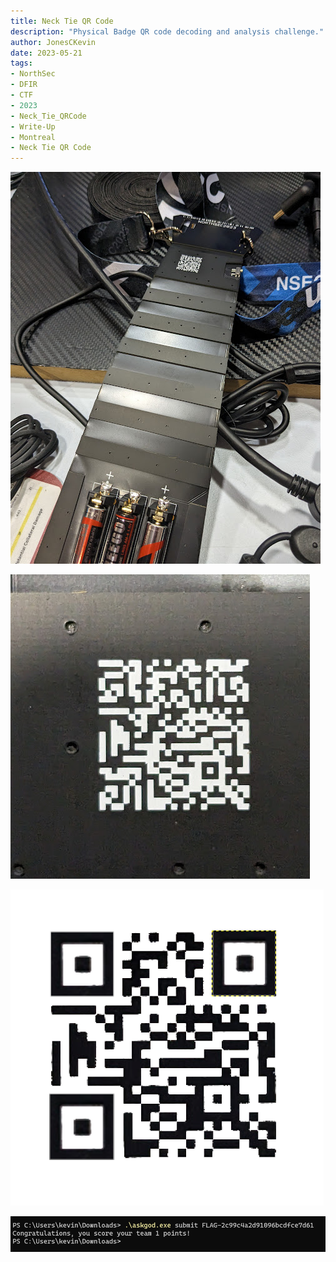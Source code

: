 ```yaml
---
title: Neck Tie QR Code
description: "Physical Badge QR code decoding and analysis challenge."
author: JonesCKevin
date: 2023-05-21
tags:
- NorthSec
- DFIR
- CTF
- 2023
- Neck_Tie_QRCode
- Write-Up
- Montreal
- Neck Tie QR Code
---
```


![Image](1.png)

![Image](2.png)

![Image](3.png)

![Image](4.png)
